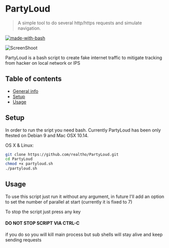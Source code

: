 # PartyLoud
> A simple tool to do several http/https requests and simulate navigation.

[![made-with-bash](https://img.shields.io/badge/Made%20with-Bash-1f425f.svg)](https://www.gnu.org/software/bash/)

![ScreenShoot](https://i.imgur.com/cn1eEFs.png)

PartyLoud is a bash script to create fake internet traffic
to mitigate tracking from hacker on local network or IPS

## Table of contents
* [General info](#general-info)
* [Setup](#setup)
* [Usage](#usage)

## Setup

In order to run the sript you need bash.
Currently PartyLoud has been only ftested on Debian 9 and Mac OSX 10.14.


OS X & Linux:

```sh
git clone https://github.com/realtho/PartyLoud.git
cd PartyLoud
chmod +x partyloud.sh
./partyloud.sh
```

## Usage

To use this script just run it without any argument, in future
I'll add an option to set the number of parallel at start
(currently it is fixed to 7)

To stop the script just press any key
#### DO NOT STOP SCRIPT VIA CTRL-C
if you do so you will kill main process but sub shells will stay alive
and keep sending requests
